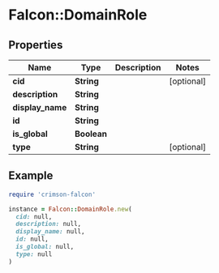 # Falcon::DomainRole

## Properties

| Name | Type | Description | Notes |
| ---- | ---- | ----------- | ----- |
| **cid** | **String** |  | [optional] |
| **description** | **String** |  |  |
| **display_name** | **String** |  |  |
| **id** | **String** |  |  |
| **is_global** | **Boolean** |  |  |
| **type** | **String** |  | [optional] |

## Example

```ruby
require 'crimson-falcon'

instance = Falcon::DomainRole.new(
  cid: null,
  description: null,
  display_name: null,
  id: null,
  is_global: null,
  type: null
)
```

